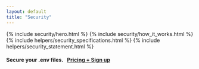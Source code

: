 ```yaml
---
layout: default
title: "Security"
---
```


{% include security/hero.html %}
{% include security/how_it_works.html %}
{% include helpers/security_specifications.html %}
{% include helpers/security_statement.html %}

<div class="container">
  <div class="row">
    <div class="col">
      <h4 class="fw-bold text-center py-4 mt-4">
        Secure your .env files.&nbsp;&nbsp;&nbsp;<a class="btn btn-success fw-bold rounded-5 px-3" href="/pricing">Pricing + Sign up</a>
      </h4>
    </div>
  </div>
</div>
